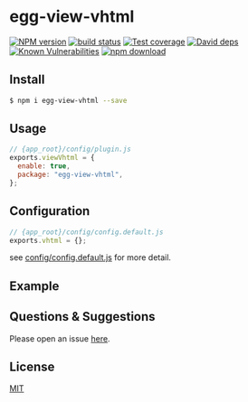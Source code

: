 # egg-view-vhtml

[![NPM version][npm-image]][npm-url]
[![build status][travis-image]][travis-url]
[![Test coverage][codecov-image]][codecov-url]
[![David deps][david-image]][david-url]
[![Known Vulnerabilities][snyk-image]][snyk-url]
[![npm download][download-image]][download-url]

[npm-image]: https://img.shields.io/npm/v/egg-view-vhtml.svg?style=flat-square
[npm-url]: https://npmjs.org/package/egg-view-vhtml
[travis-image]: https://img.shields.io/travis/eggjs/egg-view-vhtml.svg?style=flat-square
[travis-url]: https://travis-ci.org/eggjs/egg-view-vhtml
[codecov-image]: https://img.shields.io/codecov/c/github/eggjs/egg-view-vhtml.svg?style=flat-square
[codecov-url]: https://codecov.io/github/eggjs/egg-view-vhtml?branch=master
[david-image]: https://img.shields.io/david/eggjs/egg-view-vhtml.svg?style=flat-square
[david-url]: https://david-dm.org/eggjs/egg-view-vhtml
[snyk-image]: https://snyk.io/test/npm/egg-view-vhtml/badge.svg?style=flat-square
[snyk-url]: https://snyk.io/test/npm/egg-view-vhtml
[download-image]: https://img.shields.io/npm/dm/egg-view-vhtml.svg?style=flat-square
[download-url]: https://npmjs.org/package/egg-view-vhtml

<!--
Description here.
-->

## Install

```bash
$ npm i egg-view-vhtml --save
```

## Usage

```js
// {app_root}/config/plugin.js
exports.viewVhtml = {
  enable: true,
  package: "egg-view-vhtml",
};
```

## Configuration

```js
// {app_root}/config/config.default.js
exports.vhtml = {};
```

see [config/config.default.js](config/config.default.js) for more detail.

## Example

<!-- example here -->

## Questions & Suggestions

Please open an issue [here](https://github.com/eggjs/egg/issues).

## License

[MIT](LICENSE)
